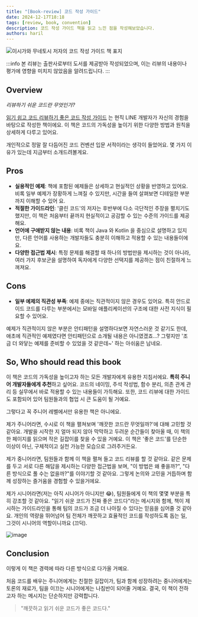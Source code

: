 ```yaml
---
title: "[Book-review] 코드 작성 가이드"
date: 2024-12-17T18:18
tags: [review, book, convention]
description: 코드 작성 가이드 책을 읽고 느낀 점을 작성해보았습니다.
authors: haril
---
```


![이시가와 무네토시 저자의 코드 작성 가이드 책 표지](https://contents.kyobobook.co.kr/sih/fit-in/458x0/pdt/9791140709090.jpg)

:::info
본 리뷰는 출판사로부터 도서를 제공받아 작성되었으며, 이는 리뷰의 내용이나 평가에 영향을 미치지 않았음을 알려드립니다.
:::

## Overview

_리뷰하기 쉬운 코드란 무엇인가?_

[읽기 쉽고 코드 리뷰하기 좋은 코드 작성 가이드](https://www.yes24.com/product/goods/125977771) 는 현직 LINE 개발자가 자신의 경험을 바탕으로 작성한 책이에요. 이 책은 코드의 가독성을 높이기 위한 다양한 방법과 원칙을 상세하게 다루고 있어요.

개인적으로 정말 잘 다듬어진 코드 컨벤션 입문 서적이라는 생각이 들었어요. 몇 가지 이유가 있는데 지금부터 소개드려볼게요.

<!-- truncate -->

## Pros

- **실용적인 예제**: 책에 포함된 예제들은 상세하고 현실적인 상황을 반영하고 있어요. 비록 일부 예제가 장황하게 느껴질 수 있지만, 시간을 들여 살펴보면 디테일한 부분까지 이해할 수 있어 요.
- **적절한 가이드라인**: '클린 코드'의 저자는 후반부에 다소 극단적인 주장을 펼치기도 했지만, 이 책은 처음부터 끝까지 현실적이고 공감할 수 있는 수준의 가이드를 제공해요.
- **언어에 구애받지 않는 내용**: 비록 책이 Java 와 Kotlin 을 중심으로 설명하고 있지만, 다른 언어를 사용하는 개발자들도 충분히 이해하고 적용할 수 있는 내용들이에요.
- **다양한 접근법 제시**: 특정 문제를 해결할 때 하나의 방법만을 제시하는 것이 아니라, 여러 가지 후보군을 설명하여 독자에게 다양한 선택지를 제공하는 점이 친절하게 느껴져요.

## Cons

- **일부 예제의 직관성 부족**: 예제 중에는 직관적이지 않은 경우도 있어요. 특히 안드로이드 코드를 다루는 부분에서는 모바일 애플리케이션의 구조에 대한 사전 지식이 필요할 수 있어요.

예제가 직관적이지 않은 부분은 안티패턴을 설명하다보면 자연스러운 것 같기도 한데, 애초에 직관적인 예제였다면 안티패턴으로 소개될 내용은 아니였겠죠...? 그렇지만 '조금 더 와닿는 예제를 준비할 수 있었을 것 같은데~' 하는 아쉬움은 남네요.

## So, Who should read this book

이 책은 코드의 가독성을 높이고자 하는 모든 개발자에게 유용한 지침서에요. **특히 주니어 개발자들에게 추천**하고 싶어요. 코드의 네이밍, 주석 작성법, 함수 분리, 의존 관계 관리 등 실무에서 바로 적용할 수 있는 내용들이 가득해요. 또한, 코드 리뷰에 대한 가이드도 포함되어 있어 팀원들과의 협업 시 큰 도움이 될 거예요.

그렇다고 꼭 주니어 레벨에서만 유용한 책은 아니에요.

제가 주니어라면, 수시로 이 책을 펼쳐보며 '깨끗한 코드란 무엇일까?'에 대해 고민할 것 같아요. 개발을 시작한 지 얼마 되지 않아 막막하고 두려운 순간들이 찾아올 때, 이 책의 한 페이지를 읽으며 작은 길잡이를 찾을 수 있을 거예요. 이 책은 '좋은 코드'를 단순한 이상이 아닌, 구체적이고 실천 가능한 모습으로 그려주거든요.

제가 중니어라면, 팀원들과 함께 이 책을 펼쳐 들고 코드 리뷰를 할 것 같아요. 같은 문제를 두고 서로 다른 해답을 제시하는 다양한 접근법을 보며, "이 방법은 왜 좋을까?", "다른 방식으로 풀 수는 없을까?"를 이야기할 것 같아요. 그렇게 논의와 고민을 거듭하며 함께 성장하는 즐거움을 경험할 수 있을거에요.

제가 시니어라면(저는 아직 시니어가 아니지만 😂), 팀원들에게 이 책의 몇몇 부분을 특히 강조할 것 같아요. "읽기 쉬운 코드가 진짜 좋은 코드다"라는 메시지와 함께, 책이 제시하는 가이드라인을 통해 팀의 코드가 조금 더 나아질 수 있다는 믿음을 심어줄 것 같아요. 개인의 역량을 뛰어넘어 팀 전체가 깨끗하고 효율적인 코드를 작성하도록 돕는 일, 그것이 시니어의 역할이니까요 (끄덕).

![image](https://blog.kakaocdn.net/dn/cWahxu/btq7Y7E2rO1/Zd15hijI94hqLLQdzvakrk/img.gif)

## Conclusion

이렇게 이 책은 경력에 따라 다른 방식으로 다가올 거예요.

처음 코드를 배우는 주니어에게는 친절한 길잡이가, 팀과 함께 성장하려는 중니어에게는 토론의 재료가, 팀을 이끄는 시니어에게는 나침반이 되어줄 거예요. 결국, 이 책이 전하고자 하는 메시지는 단순하지만 강력합니다.

> "깨끗하고 읽기 쉬운 코드가 좋은 코드다."

